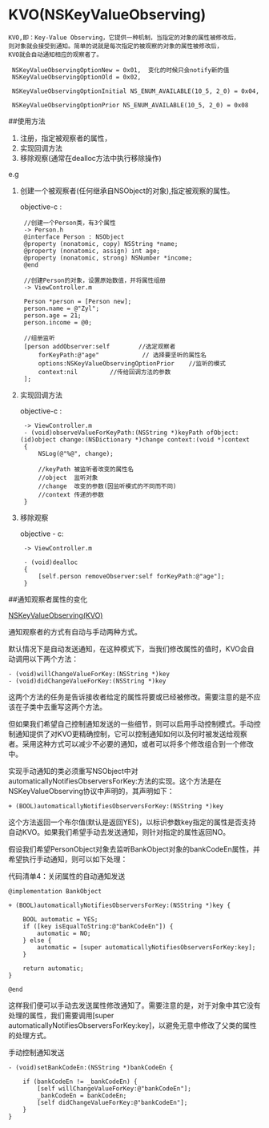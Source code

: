 # KVO(NSKeyValueObserving)

<!-- create time: 2014-11-02 20:43:45  -->

    KVO,即：Key-Value Observing，它提供一种机制，当指定的对象的属性被修改后，
    则对象就会接受到通知。简单的说就是每次指定的被观察的对象的属性被修改后，
    KVO就会自动通知相应的观察者了。
    
     NSKeyValueObservingOptionNew = 0x01,  变化的时候只会notify新的值
     NSKeyValueObservingOptionOld = 0x02,

     NSKeyValueObservingOptionInitial NS_ENUM_AVAILABLE(10_5, 2_0) = 0x04,

     NSKeyValueObservingOptionPrior NS_ENUM_AVAILABLE(10_5, 2_0) = 0x08


##使用方法


1. 注册，指定被观察者的属性，
2. 实现回调方法
3. 移除观察(通常在dealloc方法中执行移除操作)



e.g

1. 创建一个被观察者(任何继承自NSObject的对象),指定被观察的属性。

    objective-c :
    
        //创建一个Person类，有3个属性
        -> Person.h
        @interface Person : NSObject
        @property (nonatomic, copy) NSString *name;
        @property (nonatomic, assign) int age;
        @property (nonatomic, strong) NSNumber *income;
        @end
        
        //创建Person的对象，设置原始数值，并将属性组册
        -> ViewController.m
        
        Person *person = [Person new];
        person.name = @"Zyl";
        person.age = 21;
        person.income = @0;
        
        //组册监听
        [person addObserver:self        //选定观察者
            forKeyPath:@"age"            // 选择要坚听的属性名
            options:NSKeyValueObservingOptionPrior    //监听的模式
            context:nil         //传给回调方法的参数
        ];
        
2. 实现回调方法

    objective-c :
    
        -> ViewController.m
        - (void)observeValueForKeyPath:(NSString *)keyPath ofObject:(id)object change:(NSDictionary *)change context:(void *)context
        {
            NSLog(@"%@", change);
            
            //keyPath 被监听者改变的属性名
            //object  监听对象
            //change  改变的参数(因监听模式的不同而不同)
            //context 传递的参数
        }
 
       
3. 移除观察

    objective - c:
    
        -> ViewController.m
       
        - (void)dealloc
        {
            [self.person removeObserver:self forKeyPath:@"age"];
        }
       
       
##通知观察者属性的变化

[NSKeyValueObserving(KVO)](http://southpeak.github.io/blog/2015/04/23/nskeyvalueobserving-kvo/)

通知观察者的方式有自动与手动两种方式。

默认情况下是自动发送通知，在这种模式下，当我们修改属性的值时，KVO会自动调用以下两个方法：

	- (void)willChangeValueForKey:(NSString *)key
	- (void)didChangeValueForKey:(NSString *)key
	
这两个方法的任务是告诉接收者给定的属性将要或已经被修改。需要注意的是不应该在子类中去重写这两个方法。

但如果我们希望自己控制通知发送的一些细节，则可以启用手动控制模式。手动控制通知提供了对KVO更精确控制，它可以控制通知如何以及何时被发送给观察者。采用这种方式可以减少不必要的通知，或者可以将多个修改组合到一个修改中。

实现手动通知的类必须重写NSObject中对automaticallyNotifiesObserversForKey:方法的实现。这个方法是在NSKeyValueObserving协议中声明的，其声明如下：

	+ (BOOL)automaticallyNotifiesObserversForKey:(NSString *)key
	
这个方法返回一个布尔值(默认是返回YES)，以标识参数key指定的属性是否支持自动KVO。如果我们希望手动去发送通知，则针对指定的属性返回NO。

假设我们希望PersonObject对象去监听BankObject对象的bankCodeEn属性，并希望执行手动通知，则可以如下处理：

代码清单4：关闭属性的自动通知发送

	@implementation BankObject

	+ (BOOL)automaticallyNotifiesObserversForKey:(NSString *)key {

	    BOOL automatic = YES;
	    if ([key isEqualToString:@"bankCodeEn"]) {
	        automatic = NO;
	    } else {
	        automatic = [super automaticallyNotifiesObserversForKey:key];
	    }

	    return automatic;
	}

	@end
这样我们便可以手动去发送属性修改通知了。需要注意的是，对于对象中其它没有处理的属性，我们需要调用[super automaticallyNotifiesObserversForKey:key]，以避免无意中修改了父类的属性的处理方式。

手动控制通知发送

	- (void)setBankCodeEn:(NSString *)bankCodeEn {

	    if (bankCodeEn != _bankCodeEn) {
	        [self willChangeValueForKey:@"bankCodeEn"];
	        _bankCodeEn = bankCodeEn;
	        [self didChangeValueForKey:@"bankCodeEn"];
	    }
	}